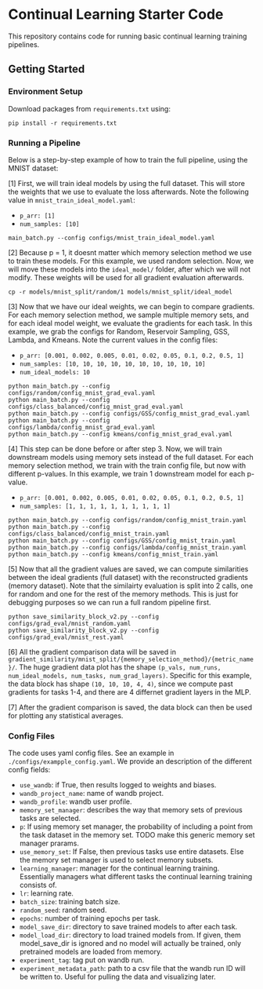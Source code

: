 # Continual Learning Starter Code

This repository contains code for running basic continual learning training pipelines. 

## Getting Started

### Environment Setup

Download packages from `requirements.txt` using: 

```
pip install -r requirements.txt
```

### Running a Pipeline

Below is a step-by-step example of how to train the full pipeline, using the MNIST dataset:

[1] First, we will train ideal models by using the full dataset. This will store the weights that we use to evaluate the loss afterwards. Note the following value in `mnist_train_ideal_model.yaml`:
* `p_arr: [1]`
* `num_samples: [10]`
```
main_batch.py --config configs/mnist_train_ideal_model.yaml
```

[2] Because p = 1, it doesnt matter which memory selection method we use to train these models. For this example, we used random selection. Now, we will move these models into the `ideal_model/` folder, after which we will not modify. These weights will be used for all gradient evaluation afterwards.

```
cp -r models/mnist_split/random/1 models/mnist_split/ideal_model
```

[3] Now that we have our ideal weights, we can begin to compare gradients. For each memory selection method, we sample multiple memory sets, and for each ideal model weight, we evaluate the gradients for each task. In this example, we grab the configs for Random, Reservoir Sampling, GSS, Lambda, and Kmeans. Note the current values in the config files:
* `p_arr: [0.001, 0.002, 0.005, 0.01, 0.02, 0.05, 0.1, 0.2, 0.5, 1]`
* `num_samples: [10, 10, 10, 10, 10, 10, 10, 10, 10, 10]`
* `num_ideal_models: 10`

```
python main_batch.py --config configs/random/config_mnist_grad_eval.yaml
python main_batch.py --config configs/class_balanced/config_mnist_grad_eval.yaml
python main_batch.py --config configs/GSS/config_mnist_grad_eval.yaml
python main_batch.py --config configs/lambda/config_mnist_grad_eval.yaml
python main_batch.py --config kmeans/config_mnist_grad_eval.yaml
```

[4] This step can be done before or after step 3. Now, we will train downstream models using memory sets instead of the full dataset. For each memory selection method, we train with the train config file, but now with different p-values. In this example, we train 1 downstream model for each p-value.
* `p_arr: [0.001, 0.002, 0.005, 0.01, 0.02, 0.05, 0.1, 0.2, 0.5, 1]`
* `num_samples: [1, 1, 1, 1, 1, 1, 1, 1, 1, 1]`

```
python main_batch.py --config configs/random/config_mnist_train.yaml
python main_batch.py --config configs/class_balanced/config_mnist_train.yaml
python main_batch.py --config configs/GSS/config_mnist_train.yaml
python main_batch.py --config configs/lambda/config_mnist_train.yaml
python main_batch.py --config kmeans/config_mnist_train.yaml
```

[5] Now that all the gradient values are saved, we can compute similarities between the ideal gradients (full dataset) with the reconstructed gradients (memory dataset). Note that the similairty evaluation is split into 2 calls, one for random and one for the rest of the memory methods. This is just for debugging purposes so we can run a full random pipeline first.

```
python save_similarity_block_v2.py --config configs/grad_eval/mnist_random.yaml
python save_similarity_block_v2.py --config configs/grad_eval/mnist_rest.yaml
```

[6] All the gradient comparison data will be saved in `gradient_similarity/mnist_split/{memory_selection_method}/{metric_name}/`. The huge gradient data plot has the shape `(p_vals, num_runs, num_ideal_models, num_tasks, num_grad_layers)`. Specific for this example, the data block has shape `(10, 10, 10, 4, 4)`, since we compute past gradients for tasks 1-4, and there are 4 differnet gradient layers in the MLP.

[7] After the gradient comparison is saved, the data block can then be used for plotting any statistical averages.

### Config Files

The code uses yaml config files. See an example in  `./configs/exampple_config.yaml`. 
We provide an description of the different config fields: 


* `use_wandb`: if True, then results logged to weights and biases.
* `wandb_project_name`: name of wandb project.
* `wandb_profile`: wandb user profile. 
* `memory_set_manager`: describes the way that memory sets of previous tasks are selected.
* `p`: If using memory set manager, the probability of including a point from the 
task dataset in the memory set. TODO make this generic memory set manager prarams.
* `use_memory_set`: If False, then previous tasks use entire datasets. Else the memory 
set manager is used to select memory subsets.
* `learning_manager`: manager for the continual learning training. Essentially managers 
what different tasks the continual learning training consists of.
* `lr`: learning rate.
* `batch_size`: training batch size.
* `random_seed`: random seed.
* `epochs`: number of training epochs per task.
* `model_save_dir`: directory to save trained models to after each task.
* `model_load_dir`: directory to load trained models from. If given, them 
model_save_dir is ignored and no model will actually be trained, only 
pretrained models are loaded from memory.
* `experiment_tag`: tag put on wandb run.
* `experiment_metadata_path`: path to a csv file that the wandb run ID will be written to. 
Useful for pulling the data and visualizing later.
